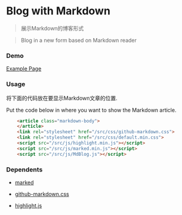 # Blog with Markdown

>展示Markdown的博客形式

>Blog in a new form based on Markdown reader

### Demo

[Example Page](?/blog/example.md)

### Usage

将下面的代码放在要显示Markdown文章的位置.

Put the code below in where you want to show the Markdown article.
```html
    <article class="markdown-body">
    </article>
    <link rel="stylesheet" href="/src/css/github-markdown.css">
    <link rel="stylesheet" href="/src/css/default.min.css">
    <script src="/src/js/highlight.min.js"></script>
    <script src="/src/js/marked.min.js"></script>
    <script src="/src/js/MdBlog.js"></script>
```

### Dependents
- [marked](https://github.com/markedjs/marked)

- [github-markdown.css](https://github.com/sindresorhus/github-markdown-css)

- [highlight.js](https://github.com/highlightjs/highlight.js)